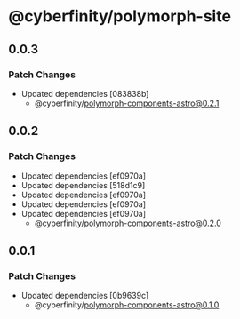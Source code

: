 # @cyberfinity/polymorph-site

## 0.0.3

### Patch Changes

- Updated dependencies [083838b]
  - @cyberfinity/polymorph-components-astro@0.2.1

## 0.0.2

### Patch Changes

- Updated dependencies [ef0970a]
- Updated dependencies [518d1c9]
- Updated dependencies [ef0970a]
- Updated dependencies [ef0970a]
- Updated dependencies [ef0970a]
  - @cyberfinity/polymorph-components-astro@0.2.0

## 0.0.1

### Patch Changes

- Updated dependencies [0b9639c]
  - @cyberfinity/polymorph-components-astro@0.1.0
